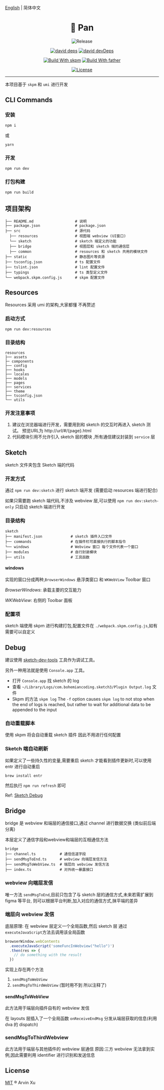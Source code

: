 [English](./README.md) | 简体中文

<h1 align="center">🍳 Pan</h1>


<div align="center">

![Release][release-version]

[![david deps][david-image]][david-url] [![david devDeps][david-dev-image]][david-dev-url]

[![ Build With skpm][skpm-url]](https://d.umijs.org/) [![Build With father][umi-url]](https://github.com/umijs/father/)

[![License][license]](./LICENSE)

<!-- license url -->
[license]: https://img.shields.io/github/license/arvinxx/pan

<!-- version url -->

[release-version]: https://img.shields.io/github/v/release/arvinxx/pan?label=latest&color=g&style=flat-square

<!-- build url -->

[skpm-url]: https://img.shields.io/badge/build%20with-skpm-orange
[umi-url]: https://img.shields.io/badge/build%20with-umi-028fe4

<!-- dependency -->

[david-image]: https://img.shields.io/david/arvinxx/pan?style=flat-square
[david-dev-url]: https://david-dm.org/arvinxx/pan?type=dev
[david-dev-image]: https://img.shields.io/david/dev/arvinxx/pan?style=flat-square
[david-url]: https://david-dm.org/arvinxx/pan
[download-image]: https://img.shields.io/npm/dm/pan.svg?style=flat-square
[download-url]: https://npmjs.org/package/pan

</div>

-----

本项目基于 `skpm` 和 `umi` 进行开发

## CLI Commands
### 安装
```bash
npm i
```
或
```bash
yarn
```

### 开发
``` bash
npm run dev
```
###  打包构建
```bash
npm run build
```


## 项目架构

```
├── README.md                   # 说明
├── package.json                # package.json
├── src                         # 源代码
  ├── resources                 # 视图端 webview (UI窗口)
  └── sketch                    # sketch 端定义的功能
  ├── bridge                    # 视图层和 sketch 端的通信层
  ├── common                    # resources 和 sketch 共用的模块文件
├── static                      # 静态图片等资源
├── tsconfig.json               # ts 配置文件
├── tslint.json                 # lint 配置文件
├── typings                     # ts 类型定义文件
└── webpack.skpm.config.js      # skpm 配置文件
```

## Resources

Resources 采用 umi 的架构,大家都懂 不再赘述

### 启动方式

`npm run dev:resources`

### 目录结构
```
resources
├── assets
├─ components
├── config
├── hooks
├── locales
├── models
├── pages
├── services
├── theme
├── tsconfig.json
└── utils
```
### 开发注意事项

1. 建议在浏览器端进行开发，需要用到和 sketch 的交互时再进入 sketch 测试。 预览URL为 http://url/#/{page}.html 
2. 代码模块引用不允许引入 sketch 层的模块 ,所有通信建议封装到 `service` 层

## Sketch
sketch 文件夹包含 Sketch 端的代码

### 开发方式
通过 `npm run dev:sketch` 进行 sketch 端开发 (需要启动 resources 端进行配合)

如果只需要跑 sketch 端代码,不涉及 webview 层,可以使用 `npm run dev:sketch-only` 只启动 sketch 端进行开发

### 目录结构

```
sketch
├── manifest.json             # sketch 插件入口文件
├── commands                  # 在插件栏可直接执行的脚本指令  
└── windows                   # Webview 窗口 每个文件代表一个窗口  
├── modules                   # 自行封装模块
├── utils                     # 工具函数
```

#### windows

实现的窗口分成两种,`BrowserWindows` 悬浮类窗口 和 `WKWebView` Toolbar 窗口

*BrowserWindows*: 承载主要的交互能力

*WKWebView*: 右侧的 Toolbar 面板

### 配置项

sketch 端使用 skpm 进行构建打包,配置文件在 `./webpack.skpm.config.js`,如有需要可以自定义

## Debug

建议使用 [sketch-dev-tools](https://github.com/skpm/sketch-dev-tools) 工具作为调试工具。

另外一种用法就是使用 `Console.app` 工具。

* 打开 `Console.app` 找 sketch 的 log
* 查看 `~/Library/Logs/com.bohemiancoding.sketch3/Plugin Output.log` 文件
* Skpm 的方法 `skpm log`
The `-f` option causes `skpm log` to not stop when the end of logs is reached, but rather to wait for additional data to be appended to the input

### 自动重载脚本

使用 skpm 将会自动重载 sketch 插件
因此不用进行任何配置

### Sketch 端自动刷新

如果定义了一些持久性的变量,需要重启 sketch 才能看到插件更新时,可以使用 entr 进行自动重启

```bash
brew install entr
```

然后执行 `npm run refresh` 即可

Ref: [Sketch Debug](https://developer.sketch.com/plugins/debugging)


## Bridge
bridge 是 webview 和端层的通信接口,通过 channel 进行数据交换 (类似前后端分离)

本层定义了通信字段和webview和端层的互相通信方法

```
bridge
├── channel.ts           # 通信信道字段
├── sendMsgToEnd.ts      # webview 向端层发信方法
├── sendMsgToWebView.ts  # 端层向 webview 发信方法
├── index.ts             # 对外统一暴露接口
```

### webview 向端层发信
唯一方法 `sendMsgToEnd`,目前只包含了与 sketch 层的通信方式,未来若需扩展到 figma 等平台, 则可以根据平台判断,加入对应的通信方式,抹平端的差异

### 端层向 webview 发信
底层原理: 在 webview 层定义一个全局函数,然后 sketch 层 通过`executeJavaScript`方法去调用该全局函数

```js
browserWindow.webContents
  .executeJavaScript('someFuncInWebview("hello")')
  .then(res => {
    // do something with the result
  })
```

实现上存在两个方法
1. `sendMsgToWebView`
2. `sendMsgToThirdWebView` (暂时用不到 所以注释了)

#### sendMsgToWebView
此方法用于端层向插件自有的 webview 发信

在 layouts 层插入了一个全局函数 `onReceiveEndMsg` 分发从端层获取的信息(利用 dva 的 dispatch)

### sendMsgToThirdWebview
此方法用于端层与其他插件的 webview 层通信
原因:三方 webview 无法拿到实例,因此需要利用 identifier 进行识别和发送信息

## License

[MIT](./LICENSE) ® Arvin Xu

